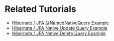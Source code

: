 # Related Tutorials

- [Hibernate / JPA @NamedNativeQuery Example](https://howtodoinjava.com/jpa/jpa-native-query-example-select/)
- [Hibernate / JPA Native Update Query Example](https://howtodoinjava.com/jpa/jpa-native-update-sql-query-example/)
- [Hibernate / JPA Native Delete Query Example](https://howtodoinjava.com/jpa/jpa-native-delete-sql-query-example/)
